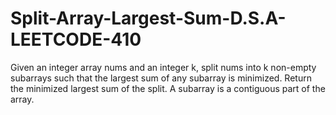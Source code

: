 # Split-Array-Largest-Sum-D.S.A-LEETCODE-410
Given an integer array nums and an integer k, split nums into k non-empty subarrays such that the largest sum of any subarray is minimized.  Return the minimized largest sum of the split.  A subarray is a contiguous part of the array.
